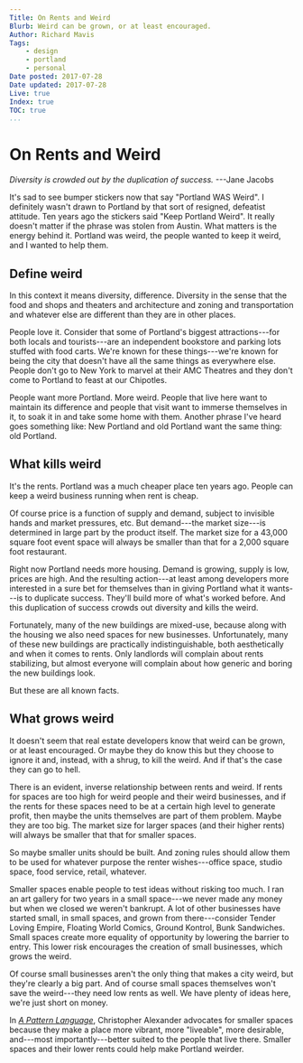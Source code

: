```yaml
---
Title: On Rents and Weird
Blurb: Weird can be grown, or at least encouraged.
Author: Richard Mavis
Tags:
    - design
    - portland
    - personal
Date posted: 2017-07-28
Date updated: 2017-07-28
Live: true
Index: true
TOC: true
...
```




# On Rents and Weird

_Diversity is crowded out by the duplication of success._  ---Jane Jacobs

It's sad to see bumper stickers now that say "Portland WAS Weird". I definitely wasn't drawn to Portland by that sort of resigned, defeatist attitude. Ten years ago the stickers said "Keep Portland Weird". It really doesn't matter if the phrase was stolen from Austin. What matters is the energy behind it. Portland was weird, the people wanted to keep it weird, and I wanted to help them.


## Define weird

In this context it means diversity, difference. Diversity in the sense that the food and shops and theaters and architecture and zoning and transportation and whatever else are different than they are in other places.

People love it. Consider that some of Portland's biggest attractions---for both locals and tourists---are an independent bookstore and parking lots stuffed with food carts. We're known for these things---we're known for being the city that doesn't have all the same things as everywhere else. People don't go to New York to marvel at their AMC Theatres and they don't come to Portland to feast at our Chipotles.

People want more Portland. More weird. People that live here want to maintain its difference and people that visit want to immerse themselves in it, to soak it in and take some home with them. Another phrase I've heard goes something like: New Portland and old Portland want the same thing: old Portland.


## What kills weird

It's the rents. Portland was a much cheaper place ten years ago. People can keep a weird business running when rent is cheap.

Of course price is a function of supply and demand, subject to invisible hands and market pressures, etc. But demand---the market size---is determined in large part by the product itself. The market size for a 43,000 square foot event space will always be smaller than that for a 2,000 square foot restaurant.

Right now Portland needs more housing. Demand is growing, supply is low, prices are high. And the resulting action---at least among developers more interested in a sure bet for themselves than in giving Portland what it wants---is to duplicate success. They'll build more of what's worked before. And this duplication of success crowds out diversity and kills the weird.

Fortunately, many of the new buildings are mixed-use, because along with the housing we also need spaces for new businesses. Unfortunately, many of these new buildings are practically indistinguishable, both aesthetically and when it comes to rents. Only landlords will complain about rents stabilizing, but almost everyone will complain about how generic and boring the new buildings look.

But these are all known facts.


## What grows weird

It doesn't seem that real estate developers know that weird can be grown, or at least encouraged. Or maybe they do know this but they choose to ignore it and, instead, with a shrug, to kill the weird. And if that's the case they can go to hell.

There is an evident, inverse relationship between rents and weird. If rents for spaces are too high for weird people and their weird businesses, and if the rents for these spaces need to be at a certain high level to generate profit, then maybe the units themselves are part of them problem. Maybe they are too big. The market size for larger spaces (and their higher rents) will always be smaller that that for smaller spaces.

So maybe smaller units should be built. And zoning rules should allow them to be used for whatever purpose the renter wishes---office space, studio space, food service, retail, whatever.

Smaller spaces enable people to test ideas without risking too much. I ran an art gallery for two years in a small space---we never made any money but when we closed we weren't bankrupt. A lot of other businesses have started small, in small spaces, and grown from there---consider Tender Loving Empire, Floating World Comics, Ground Kontrol, Bunk Sandwiches. Small spaces create more equality of opportunity by lowering the barrier to entry. This lower risk encourages the creation of small businesses, which grows the weird.

Of course small businesses aren't the only thing that makes a city weird, but they're clearly a big part. And of course small spaces themselves won't save the weird---they need low rents as well. We have plenty of ideas here, we're just short on money.

In _[A Pattern Language][apl]_, Christopher Alexander advocates for smaller spaces because they make a place more vibrant, more "liveable", more desirable, and---most importantly---better suited to the people that live there. Smaller spaces and their lower rents could help make Portland weirder.



[apl]: https://en.wikipedia.org/wiki/A_Pattern_Language
